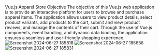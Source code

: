 Vue.js Apparel Store
Objective
The objective of this Vue.js web application is to provide an interactive platform for users to browse and purchase apparel items. The application allows users to view product details, select product variants, add products to the cart, submit and view product reviews, and manage the contents of their cart. Through the use of Vue.js components, event handling, and dynamic data binding, the application ensures a seamless and user-friendly shopping experience.![Screenshot 2024-06-27 185818](https://github.com/masih45/app-store/assets/164842757/6df8b68d-0186-432e-985f-7bab3f394067)
![Screenshot 2024-06-27 185658](https://github.com/masih45/app-store/assets/164842757/ff45e275-764b-4482-bc06-54f5558565b5)
![Screenshot 2024-06-27 185831](https://github.com/masih45/app-store/assets/164842757/46bcd88b-a980-41c2-9c9c-683f9803c26d)
